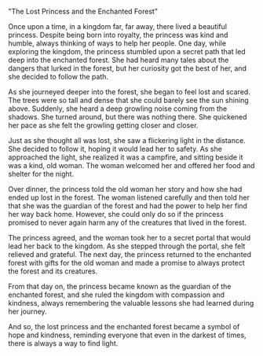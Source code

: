 "The Lost Princess and the Enchanted Forest"

Once upon a time, in a kingdom far, far away, there lived a beautiful princess. Despite being born into royalty, the princess was kind and humble, always thinking of ways to help her people. One day, while exploring the kingdom, the princess stumbled upon a secret path that led deep into the enchanted forest. She had heard many tales about the dangers that lurked in the forest, but her curiosity got the best of her, and she decided to follow the path.

As she journeyed deeper into the forest, she began to feel lost and scared. The trees were so tall and dense that she could barely see the sun shining above. Suddenly, she heard a deep growling noise coming from the shadows. She turned around, but there was nothing there. She quickened her pace as she felt the growling getting closer and closer.

Just as she thought all was lost, she saw a flickering light in the distance. She decided to follow it, hoping it would lead her to safety. As she approached the light, she realized it was a campfire, and sitting beside it was a kind, old woman. The woman welcomed her and offered her food and shelter for the night.

Over dinner, the princess told the old woman her story and how she had ended up lost in the forest. The woman listened carefully and then told her that she was the guardian of the forest and had the power to help her find her way back home. However, she could only do so if the princess promised to never again harm any of the creatures that lived in the forest.

The princess agreed, and the woman took her to a secret portal that would lead her back to the kingdom. As she stepped through the portal, she felt relieved and grateful. The next day, the princess returned to the enchanted forest with gifts for the old woman and made a promise to always protect the forest and its creatures.

From that day on, the princess became known as the guardian of the enchanted forest, and she ruled the kingdom with compassion and kindness, always remembering the valuable lessons she had learned during her journey.

And so, the lost princess and the enchanted forest became a symbol of hope and kindness, reminding everyone that even in the darkest of times, there is always a way to find light.